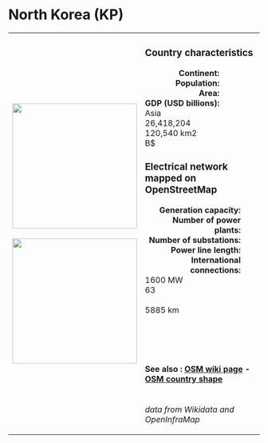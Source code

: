 # North Korea (KP)

<table width="90%">
<tr>
<td>
<img src="https://upload.wikimedia.org/wikipedia/commons/5/51/Flag_of_North_Korea.svg" width="250">
<br><br>
<img src="https://upload.wikimedia.org/wikipedia/commons/2/20/LocationNorthKorea.svg" width="250"></td>
<td>
<h3>Country characteristics</h3>
<div style="display: inline-block;text-align:right;margin-right:30px;font-weight: bold;">
Continent:<br>Population:<br>Area:<br>GDP (USD billions):
</div>
<div style="display: inline-block;">
Asia<br>26,418,204<br>120,540 km2<br> B$
</div>
<h3>Electrical network mapped on OpenStreetMap</h3>
<div style="display: inline-block;text-align:right;margin-right:30px;font-weight: bold;">Generation capacity:<br>
Number of power plants:<br>
Number of substations:<br>
Power line length:<br>
International connections:<br>
</div>
<div style="display: inline-block;">1600 MW<br>
63<br>
<br>
5885 km<br>
<br>
</div>

<br><br><h4>See also :
<a href="https://wiki.openstreetmap.org/wiki/Power_networks/North Korea" target="_blank">OSM wiki page</a> -
<a href="https://openstreetmap.org/relation/192734" target="_blank">OSM country shape</a>
</h4>

<br><i>data from Wikidata and OpenInfraMap</i>
</td>
</tr>
</table>




